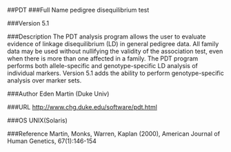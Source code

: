 ##PDT
###Full Name
pedigree disequilibrium test

###Version
5.1

###Description
The PDT analysis program allows the user to evaluate evidence of linkage disequilibrium (LD) in general pedigree data. All family data may be used without nullifying the validity of the association test, even when there is more than one affected in a family. The PDT program performs both allele-specific and genotype-specific LD analysis of individual markers. Version 5.1 adds the ability to perform genotype-specific analysis over marker sets.

###Author
Eden Martin (Duke Univ)

###URL
http://www.chg.duke.edu/software/pdt.html

###OS
UNIX(Solaris)

###Reference
Martin, Monks, Warren, Kaplan (2000), American Journal of Human Genetics, 67(1):146-154


